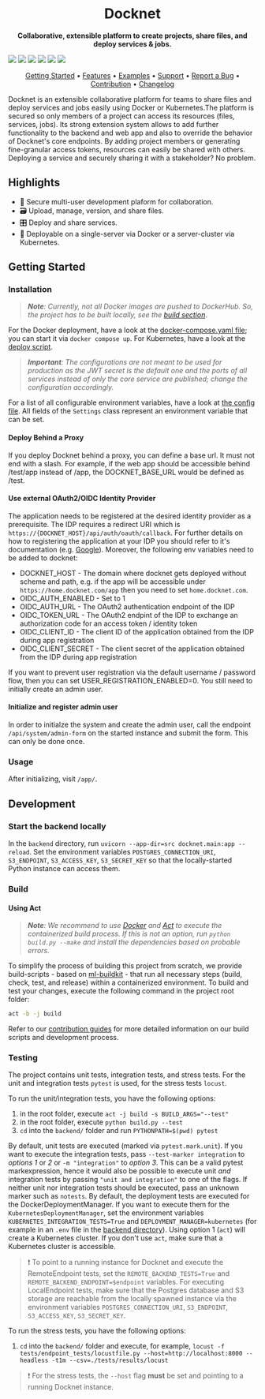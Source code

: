 <!-- markdownlint-disable MD033 MD041 -->
<h1 align="center">
    Docknet
</h1>

<p align="center">
    <strong>Collaborative, extensible platform to create projects, share files, and deploy services & jobs.</strong>
</p>

<p>
    <a href="https://pypi.org/project/docknet/" title="PyPi Version"><img src="https://img.shields.io/pypi/v/docknet?color=green&style=flat"></a>
    <a href="https://pypi.org/project/docknet/" title="Python Version"><img src="https://img.shields.io/badge/Python-3.6%2B-blue&style=flat"></a>
    <a href="https://github.com/khulnasoft/fastnode/blob/main/LICENSE" title="Project License"><img src="https://img.shields.io/badge/License-MIT-green.svg"></a>
    <a href="https://github.com/khulnasoft/docknet/actions?query=workflow%3Abuild-pipeline" title="Build status"><img src="https://img.shields.io/github/workflow/status/khulnasoft/docknet/build-pipeline?style=flat"></a>
    <a href="ttps://khulnasoft.substack.com/subscribe" title="Subscribe to newsletter"><img src="http://bit.ly/2Md9rxM"></a>
    <a href="https://twitter.com/khulnasoft" title="Follow on Twitter"><img src="https://img.shields.io/twitter/follow/khulnasoft.svg?style=social&label=Follow"></a>
</p>

<p align="center">
  <a href="#getting-started">Getting Started</a> •
  <a href="#features">Features</a> •
  <a href="#examples">Examples</a> •
  <a href="#support--feedback">Support</a> •
  <a href="https://github.com/khulnasoft/fastnode/issues/new?labels=bug&template=01_bug-report.md">Report a Bug</a> •
  <a href="#contribution">Contribution</a> •
  <a href="https://github.com/khulnasoft/fastnode/releases">Changelog</a>
</p>

Docknet is an extensible collaborative platform for teams to share files and deploy services and jobs easily using Docker or Kubernetes.The platform is secured so only members of a project can access its resources (files, services, jobs). Its strong extension system allows to add further functionality to the backend and web app and also to override the behavior of Docknet's core endpoints. By adding project members or generating fine-granular access tokens, resources can easily be shared with others. Deploying a service and securely sharing it with a stakeholder? No problem.

## Highlights

- 🔐 Secure multi-user development plaform for collaboration.
- 🗃️ Upload, manage, version, and share files.
- 🎛 Deploy and share services.
- 🐳 Deployable on a single-server via Docker or a server-cluster via Kubernetes.

## Getting Started

### Installation

> _**Note**: Currently, not all Docker images are pushed to DockerHub. So, the project has to be built locally, see the [build section](#build)_.

For the Docker deployment, have a look at the [docker-compose.yaml file](./test_deployment/docker-compose.yml); you can start it via `docker compose up`. For Kubernetes, have a look at the [deploy script](./test_deployment/kubernetes/deploy.sh).

> _**Important**: The configurations are not meant to be used for production as the JWT secret is the default one and the ports of all services instead of only the core service are published; change the configuration accordingly._

For a list of all configurable environment variables, have a look at [the config file](./backend/src/docknet/config.py#L31). All fields of the `Settings` class represent an environment variable that can be set.

#### Deploy Behind a Proxy

If you deploy Docknet behind a proxy, you can define a base url. It must not end with a slash. For example, if the web app should be accessible behind /test/app instead of /app, the DOCKNET_BASE_URL would be defined as /test.

#### Use external OAuth2/OIDC Identity Provider

The application needs to be registered at the desired identity provider as a prerequisite. The IDP requires a redirect URI which is `https://{DOCKNET_HOST}/api/auth/oauth/callback`. For further details on how to registering the application at your IDP you should refer to it's documentation (e.g. [Google](https://developers.google.com/identity/protocols/oauth2/web-server)). Moreover, the following env variables need to be added to docknet:

- DOCKNET_HOST - The domain where docknet gets deployed without scheme and path, e.g. if the app will be accessible under `https://home.docknet.com/app` then you need to set `home.docknet.com`.
- OIDC_AUTH_ENABLED - Set to 1
- OIDC_AUTH_URL - The OAuth2 authentication endpoint of the IDP
- OIDC_TOKEN_URL - The OAuth2 endpint of the IDP to exchange an authorization code for an access token / identity token
- OIDC_CLIENT_ID - The client ID of the application obtained from the IDP during app registration
- OIDC_CLIENT_SECRET - The client secret of the application obtained from the IDP during app registration

If you want to prevent user registration via the default username / password flow, then you can set USER_REGISTRATION_ENABLED=0. You still need to initially create an admin user.

#### Initialize and register admin user

In order to initialze the system and create the admin user, call the endpoint `/api/system/admin-form` on the started instance and submit the form. This can only be done once.

### Usage

After initializing, visit `/app/`.

## Development

### Start the backend locally

In the `backend` directory, run `uvicorn --app-dir=src docknet.main:app --reload`. Set the environment variables `POSTGRES_CONNECTION_URI`, `S3_ENDPOINT`, `S3_ACCESS_KEY`, `S3_SECRET_KEY` so that the locally-started Python instance can access them.

### Build

#### Using Act

> _**Note**: We recommend to use [Docker](https://docs.docker.com/get-docker/) and [Act](https://github.com/nektos/act#installation) to execute the containerized build process. If this is not an option, run `python build.py --make` and install the dependencies based on probable errors._

To simplify the process of building this project from scratch, we provide build-scripts - based on [ml-buildkit](https://github.com/khulnasoft/ml-buildkit) - that run all necessary steps (build, check, test, and release) within a containerized environment. To build and test your changes, execute the following command in the project root folder:

```bash
act -b -j build
```

Refer to our [contribution guides](https://github.com/khulnasoft/docknet/blob/main/CONTRIBUTING.md#development-instructions) for more detailed information on our build scripts and development process.

### Testing

The project contains unit tests, integration tests, and stress tests. For the unit and integration tests `pytest` is used, for the stress tests `locust`.

To run the unit/integration tests, you have the following options:

1. in the root folder, execute `act -j build -s BUILD_ARGS="--test"`
2. in the root folder, execute `python build.py --test`
3. `cd` into the `backend/` folder and run `PYTHONPATH=$(pwd) pytest`

By default, unit tests are executed (marked via `pytest.mark.unit`). If you want to execute the integration tests, pass `--test-marker integration` to _options 1_ or _2_ or `-m "integration"` to _option 3_. This can be a valid pytest markexpression, hence it would also be possible to execute unit _and_ integration tests by passing `"unit and integration"` to one of the flags. If neither unit nor integration tests should be executed, pass an unknown marker such as `notests`.
By default, the deployment tests are executed for the DockerDeploymentManager. If you want to execute them for the `KubernetesDeploymentManager`, set the environment variables `KUBERNETES_INTEGRATION_TESTS=True` and `DEPLOYMENT_MANAGER=kubernetes` (for example in an `.env` file in the [backend directory](./backend)).
Using option 1 (`act`) will create a Kubernetes cluster. If you don't use `act`, make sure that a Kubernetes cluster is accessible.

> ❗ To point to a running instance for Docknet and execute the RemoteEndpoint tests, set the `REMOTE_BACKEND_TESTS=True` and `REMOTE_BACKEND_ENDPOINT=$endpoint` variables. For executing LocalEndpoint tests, make sure that the Postgres database and S3 storage are reachable from the locally spawned instance via the environment variables `POSTGRES_CONNECTION_URI`, `S3_ENDPOINT`, `S3_ACCESS_KEY`, `S3_SECRET_KEY`.

To run the stress tests, you have the following options:

1. `cd` into the `backend/` folder and execute, for example, `locust -f tests/endpoint_tests/locustfile.py --host=http://localhost:8000 --headless -t1m --csv=./tests/results/locust`

> ❗ For the stress tests, the `--host` flag **must** be set and pointing to a running Docknet instance.

